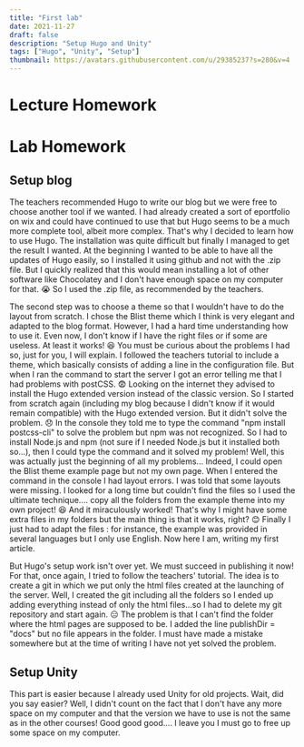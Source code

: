 ```yaml
---
title: "First lab"
date: 2021-11-27
draft: false
description: "Setup Hugo and Unity"
tags: ["Hugo", "Unity", "Setup"]
thumbnail: https://avatars.githubusercontent.com/u/29385237?s=280&v=4
---
```


# Lecture Homework

# Lab Homework

## Setup blog

The teachers recommended Hugo to write our blog but we were free to choose another tool if we wanted. 
I had already created a sort of eportfolio on wix and could have continued to use that but Hugo seems to be a much more complete tool, albeit more complex. 
That's why I decided to learn how to use Hugo. The installation was quite difficult but finally I managed to get the result I wanted. 
At the beginning I wanted to be able to have all the updates of Hugo easily, so I installed it using github and not with the .zip file. 
But I quickly realized that this would mean installing a lot of other software like Chocolatey and I don't have enough space on my computer for that. :sob:
So I used the .zip file, as recommended by the teachers. 

The second step was to choose a theme so that I wouldn't have to do the layout from scratch. 
I chose the Blist theme which I think is very elegant and adapted to the blog format. However, I had a hard time understanding how to use it. 
Even now, I don't know if I have the right files or if some are useless. At least it works! :laughing: You must be curious about the problems I had so, just for you, I will explain. 
I followed the teachers tutorial to include a theme, which basically consists of adding a line in the configuration file. 
But when I ran the command to start the server I got an error telling me that I had problems with postCSS. :fearful:
Looking on the internet they advised to install the Hugo extended version instead of the classic version. 
So I started from scratch again (including my blog because I didn't know if it would remain compatible) with the Hugo extended version. 
But it didn't solve the problem. :disappointed: In the console they told me to type the command "npm install postcss-cli" to solve the problem but npm was not recognized. 
So I had to install Node.js and npm (not sure if I needed Node.js but it installed both so...), then I could type the command and it solved my problem! 
Well, this was actually just the beginning of all my problems... Indeed, I could open the Blist theme example page but not my own page. 
When I entered the command in the console I had layout errors. I was told that some layouts were missing. 
I looked for a long time but couldn't find the files so I used the ultimate technique.... copy all the folders from the example theme into my own project! :laughing:
And it miraculously worked! That's why I might have some extra files in my folders but the main thing is that it works, right? :blush:
Finally I just had to adapt the files : for instance, the example was provided in several languages but I only use English. Now here I am, writing my first article. 

But Hugo's setup work isn't over yet. We must succeed in publishing it now! For that, once again, I tried to follow the teachers' tutorial. 
The idea is to create a git in which we put only the html files created at the launching of the server. 
Well, I created the git including all the folders so I ended up adding everything instead of only the html files...so I had to delete my git repository and start again. :expressionless:
The problem is that I can't find the folder where the html pages are supposed to be. I added the line publishDir = "docs" but no file appears in the folder. 
I must have made a mistake somewhere but at the time of writing I have not yet solved the problem.

## Setup Unity

This part is easier because I already used Unity for old projects. Wait, did you say easier? Well, I didn't count on the fact that I don't have any more 
space on my computer and that the version we have to use is not the same as in the other courses! Good good good.... I leave you I must go to free up some space on my computer.

